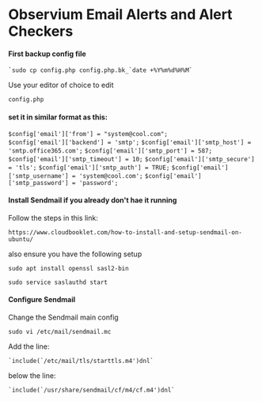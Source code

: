 # Observium Email Alerts and Alert Checkers

#### First backup config file

    `sudo cp config.php config.php.bk_`date +%Y%m%d%H%M`

Use your editor of choice to edit

`config.php` 

#### set it in similar format as this:

`$config['email']['from'] = "system@cool.com";`<br>
`$config['email']['backend'] = 'smtp';`
`$config['email']['smtp_host'] = 'smtp.office365.com';`
`$config['email']['smtp_port'] = 587;`
`$config['email']['smtp_timeout'] = 10;`
`$config['email']['smtp_secure'] = 'tls';`
`$config['email']['smtp_auth'] = TRUE;`
`$config['email']['smtp_username'] = 'system@cool.com';`
`$config['email']['smtp_password'] = 'password';`

#### Install Sendmail if you already don't hae it running

Follow the steps in this link:

`https://www.cloudbooklet.com/how-to-install-and-setup-sendmail-on-ubuntu/`

also ensure you have the following setup

`sudo apt install openssl sasl2-bin`

`sudo service saslauthd start`

#### Configure Sendmail

Change the Sendmail main config

`sudo vi /etc/mail/sendmail.mc`

Add the line:

    `include(`/etc/mail/tls/starttls.m4')dnl`

below the line:

    `include(`/usr/share/sendmail/cf/m4/cf.m4')dnl`
